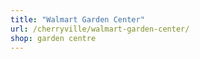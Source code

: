 ```yaml
---
title: "Walmart Garden Center"
url: /cherryville/walmart-garden-center/
shop: garden centre
---
```

